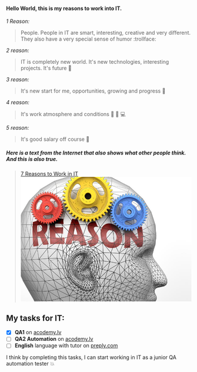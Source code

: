 #### Hello World, this is my reasons to work into IT.
*1 Reason:*
>People. People in IT are smart, interesting, creative and very different. They also have a very special sense of humor :trollface:

*2 reason:*
>IT is completely new world. It's new technologies, interesting projects. It's future :robot:

*3 reason:*
>It's new start for me, opportunities, growing and progress :rocket:

*4 reason:*
>It's work atmosphere and conditions :office: :seat: :computer: 

*5 reason:*
>It's good salary off course :money_mouth_face:

##### Here is a text from the Internet that also shows what other people think. And this is also true.
> [7 Reasons to Work in IT](https://www.comptia.org/blog/7-reasons-to-work-in-it)
> ![Reason!](reason-human.jpg)

## My tasks for IT:
- [x] **QA1** on [acodemy.lv](https://acodemy.lv/ru)
- [ ] **QA2 Automation** on [acodemy.lv](https://acodemy.lv/ru)
- [ ] **English** language with tutor on [preply.com](https://preply.com/)

I think by completing this tasks, I can start working in IT as a junior QA automation tester :boom:
